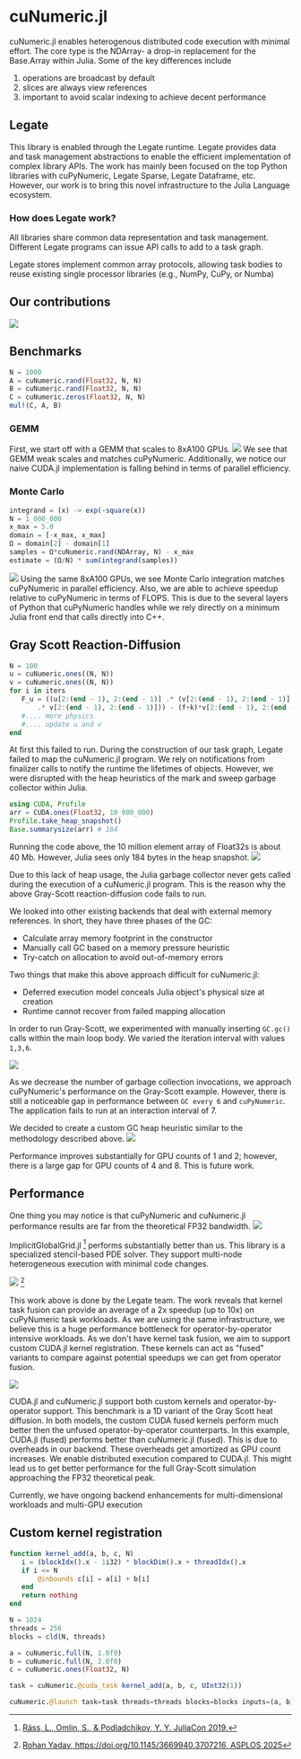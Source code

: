 # cuNumeric.jl


cuNumeric.jl enables heterogenous distributed code execution with minimal effort. The core type is the
NDArray- a drop-in replacement for the Base.Array within Julia. Some of the key differences include
1) operations are broadcast by default
2) slices are always view references
3) important to avoid scalar indexing to achieve decent performance

## Legate
This library is enabled through the Legate runtime. Legate provides data and task management abstractions
to enable the efficient implementation of complex library APIs. The work has mainly been focused
on the top Python libraries with cuPyNumeric, Legate Sparse, Legate Dataframe, etc. However, our work is to bring this novel infrastructure to the Julia Language ecosystem.

### How does Legate work?
All libraries share common data representation and task management. Different Legate programs can issue
API calls to add to a task graph.


Legate stores implement common array protocols, allowing task bodies to reuse existing single processor libraries (e.g., NumPy, CuPy, or Numba)

## Our contributions
![ ](/assets/images/projects/cunumeric/stack.png)
## Benchmarks
```julia
N = 1000
A = cuNumeric.rand(Float32, N, N)
B = cuNumeric.rand(Float32, N, N)
C = cuNumeric.zeros(Float32, N, N)
mul!(C, A, B)
```
### GEMM
First, we start off with a GEMM that scales to 8xA100 GPUs.
![ ](/assets/images/projects/cunumeric/gemm.png) We see that GEMM weak scales and matches cuPyNumeric. Additionally, we notice our naive CUDA.jl implementation is falling behind in terms of parallel efficiency.

### Monte Carlo
```julia
integrand = (x) -> exp(-square(x))
N = 1_000_000
x_max = 5.0
domain = [-x_max, x_max]
Ω = domain[2] - domain[1]
samples = Ω*cuNumeric.rand(NDArray, N) - x_max
estimate = (Ω/N) * sum(integrand(samples))
```
![ ](/assets/images/projects/cunumeric/mc.png)
Using the same 8xA100 GPUs, we see Monte Carlo integration matches cuPyNumeric in parallel efficiency. Also, we are able to achieve speedup relative to cuPyNumeric in terms of FLOPS. This is due to the several layers of Python that cuPyNumeric handles while we rely directly on a minimum Julia front end that calls directly into C++.

## Gray Scott Reaction-Diffusion
```julia
N = 100
u = cuNumeric.ones((N, N))
v = cuNumeric.ones((N, N))
for i in iters
   F_u = ((u[2:(end - 1), 2:(end - 1)] .* (v[2:(end - 1), 2:(end - 1)]
       .* v[2:(end - 1), 2:(end - 1)])) - (f+k)*v[2:(end - 1), 2:(end - 1)])
   #.... more physics
   #.... update u and v
end
```

At first this failed to run. During the construction of our task graph, Legate failed to map the cuNumeric.jl program. We rely on notifications from finalizer calls to notify the runtime the lifetimes of objects. However, we were disrupted with the heap heuristics of the mark and sweep garbage collector within Julia. 


```julia
using CUDA, Profile
arr = CUDA.ones(Float32, 10_000_000)
Profile.take_heap_snapshot()
Base.summarysize(arr) # 184
```

Running the code above, the 10 million element array of Float32s is about 40 Mb. However, Julia sees only 184 bytes in the heap snapshot.
![ ](/assets/images/projects/cunumeric/heap.png)


Due to this lack of heap usage, the Julia garbage collector never gets called during the execution of a cuNumeric.jl program. This is the reason why the above Gray-Scott reaction-diffusion code fails to run.


We looked into other existing backends that deal with external memory references. In short, they have three phases of the GC:
* Calculate array memory footprint in the constructor
* Manually call GC based on a memory pressure heuristic
* Try-catch on allocation to avoid out-of-memory errors


Two things that make this above approach difficult for cuNumeric.jl:
* Deferred execution model conceals Julia object's physical size at creation 
* Runtime cannot recover from failed mapping allocation


In order to run Gray-Scott, we experimented with manually inserting ```GC.gc()``` calls within the main loop body. We varied the iteration interval with values ```1,3,6```.

![ ](/assets/images/projects/cunumeric/gc-iter.png)


As we decrease the number of garbage collection invocations, we approach cuPyNumeric's performance on the Gray-Scott example. However, there is still a noticeable gap in performance between ```GC every 6``` and ```cuPyNumeric```. The application fails to run at an interaction interval of 7.

We decided to create a custom GC heap heuristic similar to the methodology described above. 
![ ](/assets/images/projects/cunumeric/gc-custom.png)

Performance improves substantially for GPU counts of 1 and 2; however, there is a large gap for GPU counts of 4 and 8. This is future work.

## Performance
One thing you may notice is that cuPyNumeric and cuNumeric.jl performance results are far from the theoretical FP32 bandwidth.
![](/assets/images/projects/cunumeric/implicit.png)


ImplicitGlobalGrid.jl [^1] performs substantially better than us. This library is a specialized stencil-based PDE solver. They support multi-node heterogeneous execution with minimal code changes.

![](/assets/images/projects/cunumeric/rohan.png) [^2]

This work above is done by the Legate team. The work reveals that kernel task fusion can provide an average of a 2x speedup (up to 10x) on cuPyNumeric task workloads. As we are using the same infrastructure, we believe this is a huge performance bottleneck for operator-by-operator intensive workloads. As we don't have kernel task fusion, we aim to support custom CUDA.jl kernel registration. These kernels can act as "fused" variants to compare against potential speedups we can get from operator fusion.

![](/assets/images/projects/cunumeric/fusion.png)

CUDA.jl and cuNumeric.jl support both custom kernels and operator-by-operator support. This benchmark is a 1D variant of the Gray Scott heat diffusion. In both models, the custom CUDA fused kernels perform much better then the unfused operator-by-operator counterparts. In this example, CUDA.jl (fused) performs better than cuNumeric.jl (fused). This is due to overheads in our backend. These overheads get amortized as GPU count increases. We enable distributed execution compared to CUDA.jl. This might lead us to get better performance for the full Gray-Scott simulation approaching the FP32 theoretical peak.

Currently, we have ongoing backend enhancements for multi-dimensional workloads and multi-GPU execution


## Custom kernel registration


```julia
function kernel_add(a, b, c, N)
   i = (blockIdx().x - 1i32) * blockDim().x + threadIdx().x
   if i <= N
       @inbounds c[i] = a[i] + b[i]
   end
   return nothing
end

N = 1024
threads = 256
blocks = cld(N, threads)

a = cuNumeric.full(N, 1.0f0)
b = cuNumeric.full(N, 2.0f0)
c = cuNumeric.ones(Float32, N)

task = cuNumeric.@cuda_task kernel_add(a, b, c, UInt32(1))

cuNumeric.@launch task=task threads=threads blocks=blocks inputs=(a, b) outputs=c scalars=UInt32(N)
```

[^1]:  [Räss, L., Omlin, S., & Podladchikov, Y. Y.  JuliaCon 2019.](https://github.com/eth-cscs/ImplicitGlobalGrid.jl)

[^2]:  [Rohan Yadav, https://doi.org/10.1145/3669940.3707216, ASPLOS 2025](https://doi.org/10.1145/3669940.3707216)